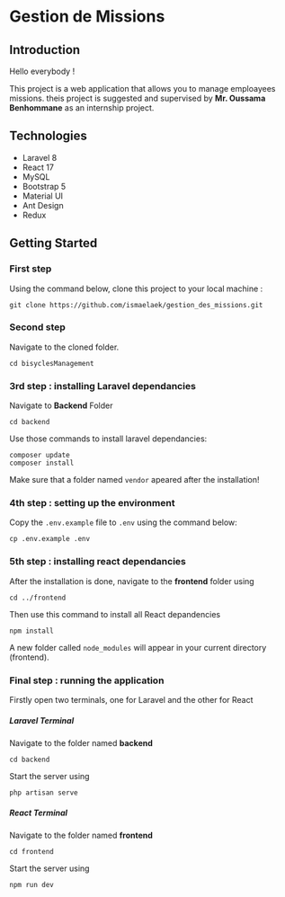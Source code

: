 # Gestion de Missions

## Introduction
Hello everybody !

This project is a web application that allows you to manage emploayees missions.
theis project is suggested and supervised by **Mr. Oussama Benhommane** as an internship project.


## Technologies

- Laravel 8
- React 17
- MySQL
- Bootstrap 5
- Material UI
- Ant Design
- Redux

## Getting Started



### First step 
Using the command below, clone this project to your local machine :

```
git clone https://github.com/ismaelaek/gestion_des_missions.git
```

### Second step

Navigate to the cloned folder.
```
cd bisyclesManagement
```

### 3rd step : installing Laravel dependancies

Navigate to **Backend** Folder 
```
cd backend
```

Use those commands to install laravel dependancies:
```
composer update 
composer install
```
Make sure that a folder named `vendor` apeared after the installation!

### 4th step : setting up the environment
Copy the `.env.example` file to `.env` using the command below:
```
cp .env.example .env
```
### 5th step : installing react dependancies
After the installation is done, navigate to the **frontend** folder using 
```
cd ../frontend
```
Then use this command to install all React depandencies 
```
npm install
```
A new folder called `node_modules` will appear in your current directory (frontend).

### Final step : running the application

Firstly open two terminals, one for Laravel and the other for React

##### Laravel Terminal
Navigate to the folder named **backend**
```
cd backend
```
Start the server using 
```
php artisan serve
```

##### React Terminal
Navigate to the folder named **frontend**
```
cd frontend
```
Start the server using 
```
npm run dev
```

